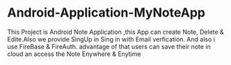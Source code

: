 # Android-Application-MyNoteApp
This Project is Android Note Application ,this App can create Note, Delete &amp; Edite.Also we provide SingUp in Sing in with Email verfication. And also i use FireBase &amp; FireAuth. advantage of that users can save their note in cloud an access the Note Enywhere &amp; Enytime
